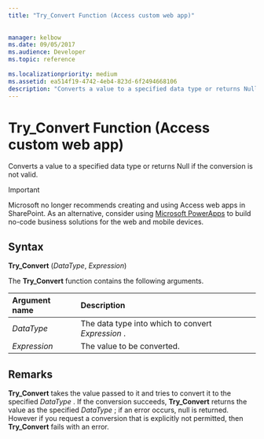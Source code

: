 ```yaml
---
title: "Try_Convert Function (Access custom web app)"
 
 
manager: kelbow
ms.date: 09/05/2017
ms.audience: Developer
ms.topic: reference
  
ms.localizationpriority: medium
ms.assetid: ea514f19-4742-4eb4-823d-6f2494668106
description: "Converts a value to a specified data type or returns Null if the conversion is not valid."
---
```


# Try_Convert Function (Access custom web app)

Converts a value to a specified data type or returns Null if the conversion is not valid.
  
> [!IMPORTANT]
> Microsoft no longer recommends creating and using Access web apps in SharePoint. As an alternative, consider using [Microsoft PowerApps](https://powerapps.microsoft.com/en-us/) to build no-code business solutions for the web and mobile devices. 
  
## Syntax

 **Try_Convert** (*DataType*, *Expression*) 
  
The **Try_Convert** function contains the following arguments. 
  
|**Argument name**|**Description**|
|:-----|:-----|
| *DataType*  <br/> |The data type into which to convert  *Expression*  .  <br/> |
| *Expression*  <br/> |The value to be converted.  <br/> |
   
## Remarks

 **Try_Convert** takes the value passed to it and tries to convert it to the specified  *DataType*  . If the conversion succeeds, **Try_Convert** returns the value as the specified  *DataType*  ; if an error occurs, null is returned. However if you request a conversion that is explicitly not permitted, then **Try_Convert** fails with an error. 
  

